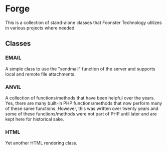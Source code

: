 # Forge

This is a collection of stand-alone classes that Foonster Technology 
utilizes in various projects where needed.  

## Classes

### EMAIL

A simple class to use the "sendmail" function of the server and supports
local and remote file attachments.

### ANVIL

A collection of functions/methods that have been helpful over the years. Yes, 
there are many built-in PHP functions/methods that now perform many of these same functions.  However, this was written over twenty years and some of these functions/methods were not part of PHP until later and are kept here for historical sake.

### HTML

Yet another HTML rendering class.

